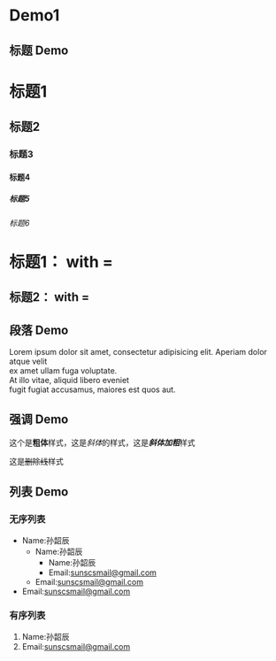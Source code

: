 # Demo1

## 标题 Demo
 
# 标题1
## 标题2
### 标题3
#### 标题4
##### 标题5
###### 标题6

标题1： with =
===

标题2： with =
--

## 段落 Demo

Lorem ipsum dolor sit amet, consectetur adipisicing elit.
 Aperiam dolor atque velit     
 ex amet ullam fuga voluptate.   
 At illo vitae, aliquid libero eveniet  
  fugit fugiat accusamus, maiores est quos aut.  

## 强调 Demo

这个是**粗体**样式，这是*斜体*的样式，这是***斜体加粗***样式  

这是~~删除线~~样式

## 列表 Demo

### 无序列表

* Name:孙韶辰  
  * Name:孙韶辰  
  	* Name:孙韶辰  
    * Email:sunscsmail@gmail.com  
  * Email:sunscsmail@gmail.com  
* Email:sunscsmail@gmail.com  

### 有序列表

1. Name:孙韶辰  
2. Email:sunscsmail@gmail.com  
